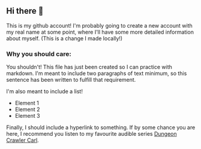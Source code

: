 ## Hi there 👋

This is my github account! I'm probably going to create a new account with my real name at some point, where I'll have some more detailed information about myself. 
(This is a change I made locally!)

### Why you should care:
You shouldn't! This file has just been created so I can practice with markdown. I'm meant to include two paragraphs of text minimum, so this sentence has been written to fulfill that requirement.

I'm also meant to include a list!
- Element 1
- Element 2
- Element 3

Finally, I should include a hyperlink to something. If by some chance you are here, I recommend you listen to my favourite audible series [Dungeon Crawler Carl](https://www.audible.co.uk/pd/Dungeon-Crawler-Carl-Audiobook/B08V87F4GS?qid=1759223468&sr=1-1&ref_pageloadid=not_applicable&pf_rd_p=c6e316b8-14da-418d-8f91-b3cad83c5183&pf_rd_r=TTT15B48GEWH8AE8BMW6&plink=9M73kjXup25tI5g3&pageLoadId=HJbH4HMJVRpD72MM&creativeId=41e85e98-10b8-40e2-907d-6b663f04a42d&ref=a_search_c3_lProduct_1_1). 

